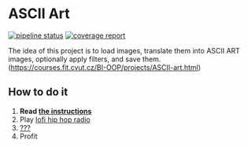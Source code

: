 # ASCII Art

[![pipeline status](https://gitlab.fit.cvut.cz/alekhiva/ascii-art-generator/badges/master/pipeline.svg)](https://gitlab.fit.cvut.cz/alekhiva/ascii-art-generator)
[![coverage report](https://gitlab.fit.cvut.cz/alekhiva/ascii-art-generator/badges/master/coverage.svg)](https://gitlab.fit.cvut.cz/alekhiva/ascii-art-generator/commits/master)

The idea of this project is to load images, translate them into ASCII ART images, optionally apply filters, and save them. (https://courses.fit.cvut.cz/BI-OOP/projects/ASCII-art.html)

## How to do it

1. **Read [the instructions](https://courses.fit.cvut.cz/BI-OOP/projects/ASCII-art.html)**
2. Play [lofi hip hop radio](https://www.youtube.com/watch?v=5qap5aO4i9A)
3. [???](https://www.youtube.com/watch?v=ZXsQAXx_ao0)
4. Profit